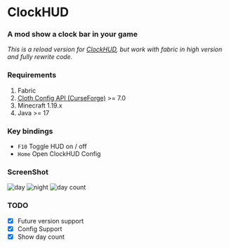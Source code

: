 # ClockHUD
### A mod show a clock bar in your game

*This is a reload version for [ClockHUD](https://github.com/samvbeckmann/ClockHUD), but work with fabric in high version and fully rewrite code.*

### Requirements
1. Fabric
2. [Cloth Config API (CurseForge)](https://www.curseforge.com/minecraft/mc-mods/cloth-config)  >= 7.0
3. Minecraft 1.19.x 
4. Java >= 17

### Key bindings

- `F10` Toggle HUD on / off
- `Home` Open ClockHUD Config

### ScreenShot
![day](https://s2.loli.net/2022/07/07/23J4xQTuni1WpU9.png)
![night](https://s2.loli.net/2022/07/07/7cVtisXrpEHTYfC.png)
![day count](https://s2.loli.net/2022/07/07/EI7zfK2ecRkmTuF.gif)

### TODO
- [x] Future version support
- [x] Config Support
- [x] Show day count